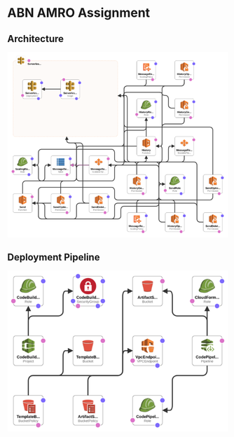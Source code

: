 # ABN AMRO Assignment

## Architecture

![Diagram](/docs/architecture.png)

## Deployment Pipeline

![Diagram](/docs/pipeline.png)